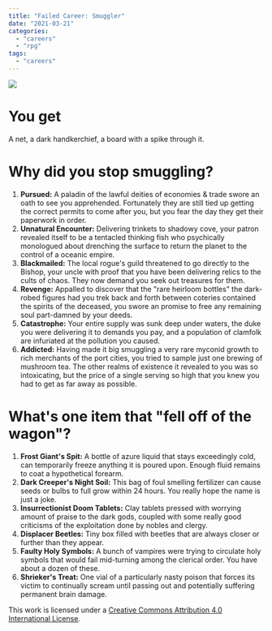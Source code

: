 ```yaml
---
title: "Failed Career: Smuggler"
date: "2021-03-21"
categories: 
  - "careers"
  - "rpg"
tags: 
  - "careers"
---
```


![](http://2.bp.blogspot.com/-l-CPnqXcHDY/ToNfhCyoR7I/AAAAAAAAAvQ/YKzWl9nrVr0/s1600/smugglers.jpg)

# You get

A net, a dark handkerchief, a board with a spike through it.

# Why did you stop smuggling?

1. **Pursued:** A paladin of the lawful deities of economies & trade swore an oath to see you apprehended. Fortunately they are still tied up getting the correct permits to come after you, but you fear the day they get their paperwork in order.
2. **Unnatural Encounter:** Delivering trinkets to shadowy cove, your patron revealed itself to be a tentacled thinking fish who psychically monologued about drenching the surface to return the planet to the control of a oceanic empire.
3. **Blackmailed:** The local rogue's guild threatened to go directly to the Bishop, your uncle with proof that you have been delivering relics to the cults of chaos. They now demand you seek out treasures for them.
4. **Revenge:** Appalled to discover that the "rare heirloom bottles" the dark-robed figures had you trek back and forth between coteries contained the spirits of the deceased, you swore an promise to free any remaining soul part-damned by your deeds.
5. **Catastrophe:** Your entire supply was sunk deep under waters, the duke you were delivering it to demands you pay, and a population of clamfolk are infuriated at the pollution you caused.
6. **Addicted:** Having made it big smuggling a very rare myconid growth to rich merchants of the port cities, you tried to sample just one brewing of mushroom tea. The other realms of existence it revealed to you was so intoxicating, but the price of a single serving so high that you knew you had to get as far away as possible.

# What's one item that "fell off of the wagon"?

1. **Frost Giant's Spit:** A bottle of azure liquid that stays exceedingly cold, can temporarily freeze anything it is poured upon. Enough fluid remains to coat a hypothetical forearm.
2. **Dark Creeper's Night Soil:** This bag of foul smelling fertilizer can cause seeds or bulbs to full grow within 24 hours. You really hope the name is just a joke.
3. **Insurrectionist Doom Tablets:** Clay tablets pressed with worrying amount of praise to the dark gods, coupled with some really good criticisms of the exploitation done by nobles and clergy.
4. **Displacer Beetles:** Tiny box filled with beetles that are always closer or further than they appear.
5. **Faulty Holy Symbols:** A bunch of vampires were trying to circulate holy symbols that would fail mid-turning among the clerical order. You have about a dozen of these.
6. **Shrieker's Treat:** One vial of a particularly nasty poison that forces its victim to continually scream until passing out and potentially suffering permanent brain damage.

This work is licensed under a [Creative Commons Attribution 4.0 International License](http://creativecommons.org/licenses/by/4.0/).
